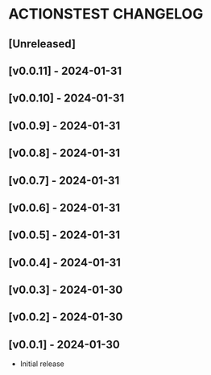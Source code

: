 # ACTIONSTEST CHANGELOG

## [Unreleased]
<!-- Add your unreleased changelog entries below this line -->

## [v0.0.11] - 2024-01-31


## [v0.0.10] - 2024-01-31


## [v0.0.9] - 2024-01-31


## [v0.0.8] - 2024-01-31


## [v0.0.7] - 2024-01-31


## [v0.0.6] - 2024-01-31


## [v0.0.5] - 2024-01-31


## [v0.0.4] - 2024-01-31


## [v0.0.3] - 2024-01-30


## [v0.0.2] - 2024-01-30


## [v0.0.1] - 2024-01-30
- Initial release
